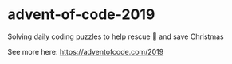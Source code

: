 # advent-of-code-2019
Solving daily coding puzzles to help rescue :santa: and save Christmas

See more here:
https://adventofcode.com/2019
